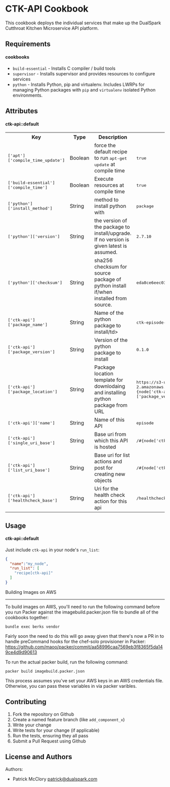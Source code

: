 CTK-API Cookbook
=================
This cookbook deploys the individual services that make up the DualSpark Cutthroat Kitchen Microservice API platform.

Requirements
------------

#### cookbooks
- `build-essential` - Installs C compiler / build tools
- `supervisor` - Installs supervisor and provides resources to configure services
- `python` - Installs Python, pip and virtualenv. Includes LWRPs for managing Python packages with `pip` and `virtualenv` isolated Python environments.

Attributes
----------

#### ctk-api::default
<table>
  <tr>
    <th>Key</th>
    <th>Type</th>
    <th>Description</th>
    <th>Default</th>
  </tr>
  <tr>
    <td><tt>['apt']['compile_time_update']</tt></td>
    <td>Boolean</td>
    <td>force the default recipe to run <tt>apt-get update</tt> at compile time</td>
    <td><tt>true</tt></td>
  </tr>
  <tr>
    <td><tt>['build-essential']['compile_time']</tt></td>
    <td>Boolean</td>
    <td>Execute resources at compile time</td>
    <td><tt>true</tt></td>
  </tr>
  <tr>
    <td><tt>['python']['install_method']</tt></td>
    <td>String</td>
    <td>method to install python with</td>
    <td><tt>package</tt></td>
  </tr>
  <tr>
    <td><tt>['python']['version']</tt></td>
    <td>String</td>
    <td>the version of the package to install/upgrade. If no version is given latest is assumed.</td>
    <td><tt>2.7.10</tt></td>
  </tr>
  <tr>
    <td><tt>['python']['checksum']</tt></td>
    <td>String</td>
    <td>sha256 checksum for source package of python install if/when installed from source.</td>
    <td><tt>eda8ce6eec03e74991abb5384170e7c65fcd7522e409b8e83d7e6372add0f12a</tt></td>
  </tr>
  <tr>
    <td><tt>['ctk-api']['package_name']</tt></td>
    <td>String</td>
    <td>Name of the python package to install/td>
    <td><tt>ctk-episode-api</tt></td>
  </tr>
  <tr>
    <td><tt>['ctk-api']['package_version']</tt></td>
    <td>String</td>
    <td>Version of the python package to install</td>
    <td><tt>0.1.0</tt></td>
  </tr>
  <tr>
    <td><tt>['ctk-api']['package_location']</tt></td>
    <td>String</td>
    <td>Package location template for downlodaing and installing python package from URL</td>
    <td><tt>https://s3-us-west-2.amazonaws.com/packages.dualspark.com/dev/ctk-api-episode/#{node['ctk-api']['package_name']}-#{node['ctk-api']['package_version']}.tar.gz</tt></td>
  </tr>
  <tr>
    <td><tt>['ctk-api']['name']</tt></td>
    <td>String</td>
    <td>Name of this API</td>
    <td><tt>episode</tt></td>
  </tr>
  <tr>
    <td><tt>['ctk-api']['single_uri_base']</tt></td>
    <td>String</td>
    <td>Base uri from which this API is hosted</td>
    <td><tt>/#{node['ctk-api']['name']}</tt></td>
  </tr>
  <tr>
    <td><tt>['ctk-api']['list_uri_base']</tt></td>
    <td>String</td>
    <td>Base uri for list actions and post for creating new objects</td>
    <td><tt>/#{node['ctk-api']['name']}s</tt></td>
  </tr>
  <tr>
    <td><tt>['ctk-api']['healthcheck_base']</tt></td>
    <td>String</td>
    <td>Uri for the health check action for this api</td>
    <td><tt>/healthcheck</tt></td>
  </tr>
</table>

Usage
-----
#### ctk-api::default

Just include `ctk-api` in your node's `run_list`:

```json
{
  "name":"my_node",
  "run_list": [
    "recipe[ctk-api]"
  ]
}
```

Building Images on AWS
______________________

To build images on AWS, you'll need to run the following command before you run Packer against the imagebuild.packer.json file to bundle all of the cookbooks together:

```
bundle exec berks vendor
```

Fairly soon the need to do this will go away given that there's now a PR in to handle preCommand hooks for the chef-solo provisioner in Packer: https://github.com/maoo/packer/commit/aa58996caa7569eb3f8365f5da149ce4d9d90613

To run the actual packer build, run the following command:

```
packer build imagebuild.packer.json
```

This process assumes you've set your AWS keys in an AWS credentials file.  Otherwise, you can pass these variables in via packer varibles.

Contributing
------------

1. Fork the repository on Github
2. Create a named feature branch (like `add_component_x`)
3. Write your change
4. Write tests for your change (if applicable)
5. Run the tests, ensuring they all pass
6. Submit a Pull Request using Github

License and Authors
-------------------
Authors:
* Patrick McClory <patrick@dualspark.com>
